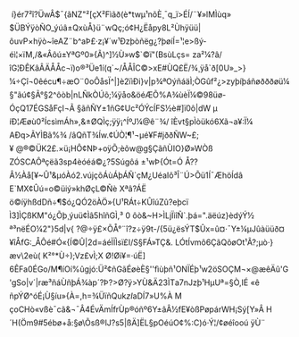  í}ér7²î?ÜwÂ$¯{ãNZ"²\[çX²Fìãð(è\*twµ¹nõÈ¸¯q\_ï>ÉÍ/¨¥»lMÌùq» $ÜBÝÿòÑO\_ýúâ±QxùÅ}ü¨wQç;ó¢H¿Ëåpy8L²Ùhÿüü|ôuvP×hÿò~îeAZ¨b^aÞ£·z¡¥´w¹Ðzþòñëg¿?þøíÍ=¹¦e>ßý­éì¦×ïM,/&«Âôú±YªGº0»{Ã)^\]½Ù»w$\`©ï"(BsùLçs= za²¼?â/îG¦ÐÊKâÂÄÅÅc¬ï)o®³Üe1í(q\`~/ÅÅÎC©>xE#ÙQ£Ë/¾¸ÿå\`ð\[0U»\_>}¼÷Çî¬0êécu¶÷æO¨0oÔåsÏ^|\]è2ïìÐi}v|p¾ªOýñáäÌ;ÒGûf²¿>zyþíþáñøðððøü¼§"ãú¢§Ã°§2^ôòb|nLÑkÒÚõ;¼ÿåo&öéÆÕ%A¾ùèÏ¼©98üø-ÓçQ17ÉGSåFçI¬Ã §ãñÑY±1ñG¢Uc²ÓÝcÍFS½è#\]ï0ô|dW µ íÐ¦Æøù0²ÍcsìmÁh»,&±ØQÌç;ÿÿ¡^ÍºJ¼@ê¨¾/ îÈvt§pÌòükó6Xã¬a¥:Ï¼ AÐq>ÃYÌBã%¾ /âQñT¾Íw.¢ÚÒ¦¶¹¬µé¥F#jððÑW~£;¥ @®©ÜK2£.×ü¡HÔ¢NÞ+oÿÕ;èõw@g§ÇãñÙIO}Ø»WÒß ZÓSCAÔªçëã3sp4èóéá©¿?5Súgôá ±¹wÞ{Ót=Ó Å??Â½Àå\[¥~Û¹&µóÀó2.vújçõÁùÁþÁÑ\`çM¿UéaIô³Î¨Ú>Õü1Í¯ÆhöÍdâE\`MX¢Ûú=o©üiý»khØçL©Ñè Xªâ?ÁË ö©íÿhßdDñ÷¶$ó¿QÓ2öÀÖ»{U¹RÁt÷KÛîúZû?eþcï Ì3\]ÌÇßKM"ó¿Õþ¸ýuü¢Ìâ5hîñGÌ,³ 0 ôò&~H>ÌLjÏìîÑ\`.þá=".äëúz}èdýÝ½ ª³nëÉO¼2"}5d|v{ ?@÷ÿ£×ÕÅ°¨î?z÷ÿ9t-/{5ü¿ësÝT$Ûx=û¤·¯Y±¼µJûàüüð¤¥îÅfG:\_ÅÔé#Ó«{Í©Û|2d=áéÌÏÌsï£I/S§FÁ»TÇ&. LÓtÍvmô6ÇãQõøOt¹Ã?;µò·}æv\\2eù( K²°\*Ù÷);Vz£vÌ;X Ø!Øì¥=·úË\] 6ÊFa0ÉGo/M¶íOí%ûgjó:Ü²¢ñGãÉøèÈ§''fìùþñ¹ONÏÉþ¹w2öSOÇM¬×@æêÄû'G'gSo|v´|ræ³ñáÙñþÁ¾àp´?Þ?>Ø?ÿ>YÙ&Ä23ÌTa7nJzþ¹HµUª=§Ò,IÉ «ê ñpÝØ^óÉ¡Ù§íu»{À­=,h=¾ÜïñQuk$zI%úTê7IñÓPÂð@ÁüzìöàåùfQ+P²UÄú$aDÍ7»U%À M çoCHò«vßè¯cã&¬¯Â4ÉvÄmÍfrÙp®óñº6Y±âÂ½fE¥òßPøpárWH¡Sý\[Y»Â H´H(Öm9#5ébø+å:§ø\\Õsß®lJ?s5|ßÄ\]ËL§pOéúO¢%:C­)ó·Ý¦/¢øéîooú ÿÙ¨